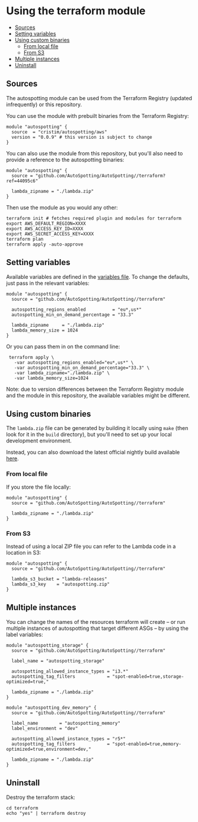 # Using the terraform module #

* [Sources](#sources)
* [Setting variables](#setting-variables)
* [Using custom binaries](#using-custom-binaries)
  * [From local file](#from-local-file)
  * [From S3](#from-s3)
* [Multiple instances](#multiple-instances)
* [Uninstall](#uninstall)

## Sources ##

The autospotting module can be used from the Terraform Registry (updated infrequently) or this repository.

You can use the module with prebuilt binaries from the Terraform Registry:

```hcl
module "autospotting" {
  source  = "cristim/autospotting/aws"
  version = "0.0.9" # this version is subject to change
}
```

You can also use the module from this repository, but you'll also need to provide a reference to the autospotting binaries:

```hcl
module "autospotting" {
  source = "github.com/AutoSpotting/AutoSpotting//terraform?ref=44095c6"

  lambda_zipname = "./lambda.zip"
}
```

Then use the module as you would any other:

```shell
terraform init # fetches required plugin and modules for terraform
export AWS_DEFAULT_REGION=XXXX
export AWS_ACCESS_KEY_ID=XXXX
export AWS_SECRET_ACCESS_KEY=XXXX
terraform plan
terraform apply -auto-approve
```

## Setting variables ##

Available variables are defined in the [variables file](variables.tf). To change the defaults, just pass in the relevant variables:

```hcl
module "autospotting" {
  source = "github.com/AutoSpotting/AutoSpotting//terraform"

  autospotting_regions_enabled          = "eu*,us*"
  autospotting_min_on_demand_percentage = "33.3"

  lambda_zipname     = "./lambda.zip"
  lambda_memory_size = 1024
}
```

Or you can pass them in on the command line:

``` shell
 terraform apply \
   -var autospotting_regions_enabled="eu*,us*" \
   -var autospotting_min_on_demand_percentage="33.3" \
   -var lambda_zipname="./lambda.zip" \
   -var lambda_memory_size=1024
```

Note: due to version differences between the Terraform Registry module and the module in this repository, the available variables might be different.

## Using custom binaries ##

The `lambda.zip` file can be generated by building it locally using `make` (then look for it in the `build` directory), but you'll need to set up your local development environment.

Instead, you can also download the latest official nightly build available [here](https://cloudprowess.s3.amazonaws.com/nightly/lambda.zip).

### From local file ###

If you store the file locally:

```hcl
module "autospotting" {
  source = "github.com/AutoSpotting/AutoSpotting//terraform"

  lambda_zipname = "./lambda.zip"
}
```

### From S3 ###

Instead of using a local ZIP file you can refer to the Lambda code in a location in S3:

```hcl
module "autospotting" {
  source = "github.com/AutoSpotting/AutoSpotting//terraform"

  lambda_s3_bucket = "lambda-releases"
  lambda_s3_key    = "autospotting.zip"
}
```

## Multiple instances ##

You can change the names of the resources terraform will create – or run multiple instances of autospotting that target different ASGs – by using the label variables:

```hcl
module "autospotting_storage" {
  source = "github.com/AutoSpotting/AutoSpotting//terraform"

  label_name = "autospotting_storage"

  autospotting_allowed_instance_types = "i3.*"
  autospotting_tag_filters            = "spot-enabled=true,storage-optimized=true,"

  lambda_zipname = "./lambda.zip"
}

module "autospotting_dev_memory" {
  source = "github.com/AutoSpotting/AutoSpotting//terraform"

  label_name        = "autospotting_memory"
  label_environment = "dev"

  autospotting_allowed_instance_types = "r5*"
  autospotting_tag_filters            = "spot-enabled=true,memory-optimized=true,environment=dev,"

  lambda_zipname = "./lambda.zip"
}
```

## Uninstall ##

Destroy the terraform stack:

```shell
cd terraform
echo "yes" | terraform destroy
```
